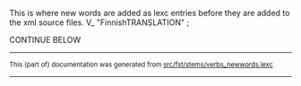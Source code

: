 This is where new words are added as lexc entries before they are
added to the xml source files.
V_ "FinnishTRANSLATION" ;

CONTINUE BELOW

* * *

<small>This (part of) documentation was generated from [src/fst/stems/verbs_newwords.lexc](https://github.com/giellalt/lang-yrk/blob/main/src/fst/stems/verbs_newwords.lexc)</small>

---

